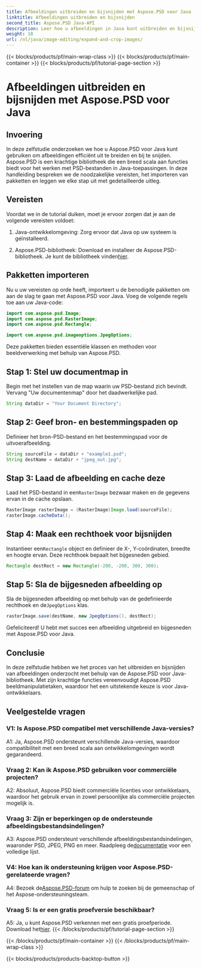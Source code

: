 ```yaml
---
title: Afbeeldingen uitbreiden en bijsnijden met Aspose.PSD voor Java
linktitle: Afbeeldingen uitbreiden en bijsnijden
second_title: Aspose.PSD Java-API
description: Leer hoe u afbeeldingen in Java kunt uitbreiden en bijsnijden met Aspose.PSD. Stap-voor-stap handleiding voor efficiënte beeldverwerking.
weight: 18
url: /nl/java/image-editing/expand-and-crop-images/
---
```


{{< blocks/products/pf/main-wrap-class >}}
{{< blocks/products/pf/main-container >}}
{{< blocks/products/pf/tutorial-page-section >}}

# Afbeeldingen uitbreiden en bijsnijden met Aspose.PSD voor Java

## Invoering

In deze zelfstudie onderzoeken we hoe u Aspose.PSD voor Java kunt gebruiken om afbeeldingen efficiënt uit te breiden en bij te snijden. Aspose.PSD is een krachtige bibliotheek die een breed scala aan functies biedt voor het werken met PSD-bestanden in Java-toepassingen. In deze handleiding bespreken we de noodzakelijke vereisten, het importeren van pakketten en leggen we elke stap uit met gedetailleerde uitleg.

## Vereisten

Voordat we in de tutorial duiken, moet je ervoor zorgen dat je aan de volgende vereisten voldoet:

1. Java-ontwikkelomgeving: Zorg ervoor dat Java op uw systeem is geïnstalleerd.

2.  Aspose.PSD-bibliotheek: Download en installeer de Aspose.PSD-bibliotheek. Je kunt de bibliotheek vinden[hier](https://releases.aspose.com/psd/java/).

## Pakketten importeren

Nu u uw vereisten op orde heeft, importeert u de benodigde pakketten om aan de slag te gaan met Aspose.PSD voor Java. Voeg de volgende regels toe aan uw Java-code:

```java
import com.aspose.psd.Image;
import com.aspose.psd.RasterImage;
import com.aspose.psd.Rectangle;

import com.aspose.psd.imageoptions.JpegOptions;
```

Deze pakketten bieden essentiële klassen en methoden voor beeldverwerking met behulp van Aspose.PSD.

## Stap 1: Stel uw documentmap in

Begin met het instellen van de map waarin uw PSD-bestand zich bevindt. Vervang "Uw documentenmap" door het daadwerkelijke pad.

```java
String dataDir = "Your Document Directory";
```

## Stap 2: Geef bron- en bestemmingspaden op

Definieer het bron-PSD-bestand en het bestemmingspad voor de uitvoerafbeelding.

```java
String sourceFile = dataDir + "example1.psd";
String destName = dataDir + "jpeg_out.jpg";
```

## Stap 3: Laad de afbeelding en cache deze

 Laad het PSD-bestand in een`RasterImage` bezwaar maken en de gegevens ervan in de cache opslaan.

```java
RasterImage rasterImage = (RasterImage)Image.load(sourceFile);
rasterImage.cacheData();
```

## Stap 4: Maak een rechthoek voor bijsnijden

 Instantieer een`Rectangle` object en definieer de X-, Y-coördinaten, breedte en hoogte ervan. Deze rechthoek bepaalt het bijgesneden gebied.

```java
Rectangle destRect = new Rectangle(-200, -200, 300, 300);
```

## Stap 5: Sla de bijgesneden afbeelding op

 Sla de bijgesneden afbeelding op met behulp van de gedefinieerde rechthoek en de`JpegOptions` klas.

```java
rasterImage.save(destName, new JpegOptions(), destRect);
```

Gefeliciteerd! U hebt met succes een afbeelding uitgebreid en bijgesneden met Aspose.PSD voor Java.

## Conclusie

In deze zelfstudie hebben we het proces van het uitbreiden en bijsnijden van afbeeldingen onderzocht met behulp van de Aspose.PSD voor Java-bibliotheek. Met zijn krachtige functies vereenvoudigt Aspose.PSD beeldmanipulatietaken, waardoor het een uitstekende keuze is voor Java-ontwikkelaars.

## Veelgestelde vragen

### V1: Is Aspose.PSD compatibel met verschillende Java-versies?

A1: Ja, Aspose.PSD ondersteunt verschillende Java-versies, waardoor compatibiliteit met een breed scala aan ontwikkelomgevingen wordt gegarandeerd.

### Vraag 2: Kan ik Aspose.PSD gebruiken voor commerciële projecten?

A2: Absoluut, Aspose.PSD biedt commerciële licenties voor ontwikkelaars, waardoor het gebruik ervan in zowel persoonlijke als commerciële projecten mogelijk is.

### Vraag 3: Zijn er beperkingen op de ondersteunde afbeeldingsbestandsindelingen?

 A3: Aspose.PSD ondersteunt verschillende afbeeldingsbestandsindelingen, waaronder PSD, JPEG, PNG en meer. Raadpleeg de[documentatie](https://reference.aspose.com/psd/java/) voor een volledige lijst.

### V4: Hoe kan ik ondersteuning krijgen voor Aspose.PSD-gerelateerde vragen?

 A4: Bezoek de[Aspose.PSD-forum](https://forum.aspose.com/c/psd/34) om hulp te zoeken bij de gemeenschap of het Aspose-ondersteuningsteam.

### Vraag 5: Is er een gratis proefversie beschikbaar?

 A5: Ja, u kunt Aspose.PSD verkennen met een gratis proefperiode. Download het[hier](https://releases.aspose.com/).
{{< /blocks/products/pf/tutorial-page-section >}}

{{< /blocks/products/pf/main-container >}}
{{< /blocks/products/pf/main-wrap-class >}}

{{< blocks/products/products-backtop-button >}}
